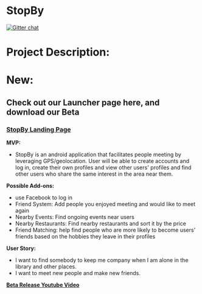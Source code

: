 # StopBy

[![Gitter chat](https://badges.gitter.im/gitterHQ/gitter.png)](https://gitter.im/StopByApp/Lobby?utm_source=share-link&utm_medium=link&utm_campaign=share-link)
<h1>Project Description:</h1>

# New:

## Check out our Launcher page here, and download our Beta

### <a href = "https://dannyara.github.io/StopByLauncher/"> StopBy Landing Page </a>

 <b>MVP:</b> 
 <ul>
 <li>StopBy is an android application that facilitates people meeting by leveraging GPS/geolocation. User will be able to create accounts and log in, create their own profiles and view other users' profiles and find other users who share the same interest in the area near them.
 </ul>
  <b>Possible Add-ons:</b>
 <ul>
  <li> use Facebook to log in
  <li> Friend System: Add people you enjoyed meeting and would like to meet again
  <li> Nearby Events: Find ongoing events near users
  <li> Nearby Restaurants: Find nearby restaurants and sort it by the price
  <li>  Friend Matching: help find people who are more likely to become users’ friends based on the	hobbies they leave in their profiles
 </ul>
<b>User Story:</b>
<ul>
<li> I want to find somebody to keep me company when I am alone in the library and other places.
<li> I want to meet new people and make new friends.</ul>

<!-- <b>Instructions for Running the StopBy Prototype:</b>
<ul>
 <li>Download Android Studio at https://developer.android.com/studio/index.html
  <li>Install Android Studio https://developer.android.com/studio/install.html
   <ul>
    <li>Note: StopBy uses API 24 so download API 24 while installing. Alternatively, download API 24 from the SDK manager if Android Studio is already installed https://developer.android.com/studio/intro/update.html#sdk-manager
   </ul>
   <li>Clone the StopBy repository https://help.github.com/articles/cloning-a-repository/#platform-windows
    <li>Launch Android Studio and open the StopBy application
     <li>Setup your emulator, making sure it uses API 24 or newer https://developer.android.com/studio/run/managing-avds.html
      <li>Run the application https://developer.android.com/studio/run/index.html
       </ul>
<b>BetaRelease YouTube video:</b>
<ul>
<li>https://www.youtube.com/watch?v=U3htvwvwYA4&feature=youtu.be</li>
</ul>
-->
<a href = "https://www.youtube.com/watch?v=U3htvwvwYA4&feature=youtu.be"> <strong> Beta Release Youtube Video</strong> </a>
 

 

